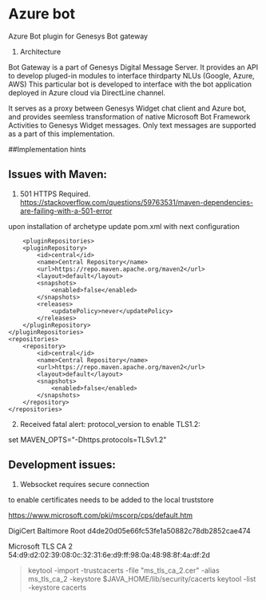 # Azure bot

Azure Bot plugin for Genesys Bot gateway

1. Architecture

Bot Gateway is a part of Genesys Digital Message Server. It provides an API to develop pluged-in modules to interface thirdparty NLUs (Google, Azure, AWS)
This particular bot is developed to interface with the bot application deployed in Azure cloud via DirectLine channel.

It serves as a proxy between Genesys Widget chat client and Azure bot, and provides seemless transformation of native Microsoft Bot Framework Activities to Genesys Widget messages. 
Only text messages are supported as a part of this implementation.

##Implementation hints

Issues with Maven:
------------------
1. 501 HTTPS Required.
https://stackoverflow.com/questions/59763531/maven-dependencies-are-failing-with-a-501-error

upon installation of archetype update pom.xml with next configuration

	    <pluginRepositories>
        <pluginRepository>
            <id>central</id>
            <name>Central Repository</name>
            <url>https://repo.maven.apache.org/maven2</url>
            <layout>default</layout>
            <snapshots>
                <enabled>false</enabled>
            </snapshots>
            <releases>
                <updatePolicy>never</updatePolicy>
            </releases>
        </pluginRepository>
    </pluginRepositories>
    <repositories>
        <repository>
            <id>central</id>
            <name>Central Repository</name>
            <url>https://repo.maven.apache.org/maven2</url>
            <layout>default</layout>
            <snapshots>
                <enabled>false</enabled>
            </snapshots>
        </repository>
    </repositories>
	

	
2. Received fatal alert: protocol_version
to enable TLS1.2:

set MAVEN_OPTS="-Dhttps.protocols=TLSv1.2" 


Development issues:
--------------------
1. Websocket requires secure connection 

to enable certificates needs to be added to the local truststore

https://www.microsoft.com/pki/mscorp/cps/default.htm

DigiCert Baltimore Root
d4de20d05e66fc53fe1a50882c78db2852cae474

Microsoft TLS CA 2
54:d9:d2:02:39:08:0c:32:31:6e:d9:ff:98:0a:48:98:8f:4a:df:2d

>keytool -import -trustcacerts -file "ms_tls_ca_2.cer"  -alias ms_tls_ca_2 -keystore $JAVA_HOME/lib/security/cacerts
>keytool -list -keystore cacerts


